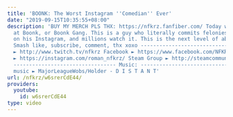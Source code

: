 ```yaml
---
title: 'BOONK: The Worst Instagram ''Comedian'' Ever'
date: "2019-09-15T10:35:55+08:00"
description: 'BUY MY MERCH PLS THX: https://nfkrz.fanfiber.com/ Today we take a look
  at Boonk, or Boonk Gang. This is a guy who literally commits felonies and puts that
  on his Instagram, and millions watch it. This is the next level of abysmal content.
  Smash like, subscribe, comment, thx xoxo --------------------------------- Twitch
  ► http://www.twitch.tv/nfkrz Facebook ► https://www.facebook.com/NFKRZ1 Instagram
  ► https://instagram.com/roman_nfkrz/ Steam Group ► http://steamcommunity.com/groups/nfkrzgroup
  --------------------------------- Music: --------------------------------- Outro
  music ► MajorLeagueWobs/Holder - D I S T A N T'
url: /nfkrz/w6srerCdE44/
providers:
  youtube:
    id: w6srerCdE44
type: video
---
```

